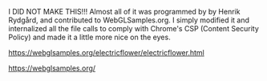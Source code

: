 I DID NOT MAKE THIS!!! Almost all of it was programmed by by Henrik Rydgård, and contributed to WebGLSamples.org. I simply modified it and internalized all the file calls to comply with Chrome's CSP (Content Security Policy) and made it a little more nice on the eyes. 

https://webglsamples.org/electricflower/electricflower.html

https://webglsamples.org/
